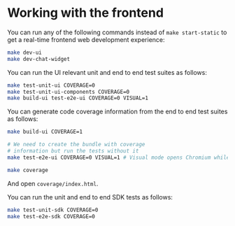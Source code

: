Working with the frontend
=========================

You can run any of the following commands instead of `make start-static` to get
a real-time frontend web development experience:

```sh
make dev-ui
make dev-chat-widget
```

You can run the UI relevant unit and end to end test suites as follows:

```sh
make test-unit-ui COVERAGE=0
make test-unit-ui-components COVERAGE=0
make build-ui test-e2e-ui COVERAGE=0 VISUAL=1
```

You can generate code coverage information from the end to end test suites as
follows:

```sh
make build-ui COVERAGE=1

# We need to create the bundle with coverage
# information but run the tests without it
make test-e2e-ui COVERAGE=0 VISUAL=1 # Visual mode opens Chromium while the tests run

make coverage
```

And open `coverage/index.html`.

You can run the unit and end to end SDK tests as follows:

```sh
make test-unit-sdk COVERAGE=0
make test-e2e-sdk COVERAGE=0
```
